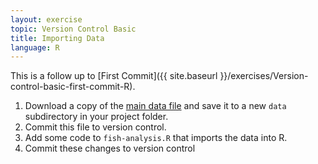 ```yaml
---
layout: exercise
topic: Version Control Basic
title: Importing Data
language: R
---
```


This is a follow up to
[First Commit]({{ site.baseurl }}/exercises/Version-control-basic-first-commit-R).

1. Download a copy of the
   [main data file](https://lter.limnology.wisc.edu/sites/default/files/Gaeta_etal_CLC_data.csv) and
   save it to a new `data` subdirectory in your project folder.
2. Commit this file to version control.
3. Add some code to `fish-analysis.R` that imports the data into R.
4. Commit these changes to version control

